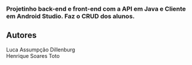 ### Projetinho back-end e front-end com a API em Java e Cliente em Android Studio. Faz o CRUD dos alunos.

## Autores
Luca Assumpção Dillenburg <br/>
Henrique Soares Toto
